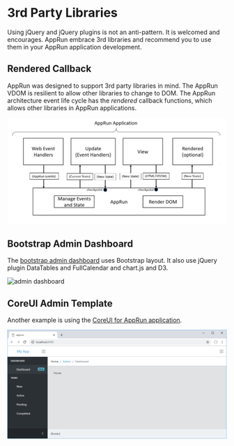 # 3rd Party Libraries

Using jQuery and jQuery plugins is not an anti-pattern. It is welcomed and encourages. AppRun embrace 3rd libraries and recommend you to use them in your AppRun application development.

## Rendered Callback

AppRun was designed to support 3rd party libraries in mind. The AppRun VDOM is resilient to allow other libraries to change to DOM. The AppRun architecture event life cycle has the _rendered_ callback functions, which allows other libraries in AppRun applications.

![](imgs/Figure_1-1.png)

## Bootstrap Admin Dashboard

The [bootstrap admin dashboard]() uses Bootstrap layout. It also use jQuery plugin DataTables and FullCalendar and chart.js and D3.

![admin dashboard](https://github.com/yysun/apprun-bootstrap/raw/master/screenshot.png)

## CoreUI Admin Template

Another example is using the [CoreUI for AppRun application](https://github.com/apprunjs/apprun-coreui).

![core ui](https://github.com/apprunjs/apprun-coreui/raw/master/screen.png)